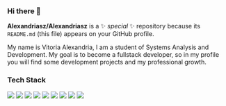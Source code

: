 ### Hi there 👋

**Alexandriasz/Alexandriasz** is a ✨ _special_ ✨ repository because its `README.md` (this file) appears on your GitHub profile.

My name is Vitoria Alexandria, I am a student of Systems Analysis and Development. My goal is to become a fullstack developer, so in my profile you will find some development projects and my professional growth.

### Tech Stack

 <img src="https://img.shields.io/badge/Trello-0052CC?style=for-the-badge&logo=trello&logoColor=white" />  <img src="https://img.shields.io/badge/Node%20js-339933?style=for-the-badge&logo=nodedotjs&logoColor=white" />      <img src="https://img.shields.io/badge/JavaScript-323330?style=for-the-badge&logo=javascript&logoColor=F7DF1E" />   <img src="https://img.shields.io/badge/PHP-777BB4?style=for-the-badge&logo=php&logoColor=white" />    <img src="https://img.shields.io/badge/Python-FFD43B?style=for-the-badge&logo=python&logoColor=blue" />      <img src="https://img.shields.io/badge/Eclipse-2C2255?style=for-the-badge&logo=eclipse&logoColor=white" />     <img src="https://img.shields.io/badge/Visual_Studio-5C2D91?style=for-the-badge&logo=visual%20studio&logoColor=white" />       <img src="https://img.shields.io/badge/jQuery-0769AD?style=for-the-badge&logo=jquery&logoColor=white" />       <img src="https://img.shields.io/badge/Bootstrap-563D7C?style=for-the-badge&logo=bootstrap&logoColor=white" />     
 
